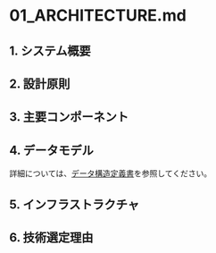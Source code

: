# 01_ARCHITECTURE.md

## 1. システム概要

## 2. 設計原則

## 3. 主要コンポーネント

## 4. データモデル

詳細については、[データ構造定義書](architecture/02_data_model.md)を参照してください。

## 5. インフラストラクチャ

## 6. 技術選定理由
